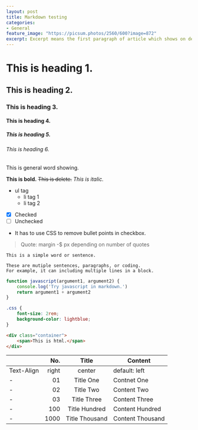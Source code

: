 ```yaml
---
layout: post
title: Markdown testing
categories:
- General
feature_image: "https://picsum.photos/2560/600?image=872"
excerpt: Excerpt means the first paragraph of article which shows on description.
---
```


# This is heading 1.
## This is heading 2.
### This is heading 3.
#### This is heading 4.
##### This is heading 5.
###### This is heading 6.

This is general word showing.

**This is bold.**
~~This is delete.~~
_This is italic._

* ul tag
  * li tag 1
  * li tag 2

- [X] Checked
- [ ] Unchecked
- It has to use CSS to remove bullet points in checkbox.
<!-- 好像一定會出現項目符號，算是 markdown 的一個bug -->

> Quote: margin -$ px depending on number of quotes

`This is a simple word or sentence.`
```
These are mutiple sentences, paragraphs, or coding.
For example, it can including multiple lines in a block.
```

```javascript
function javascript(argument1, argument2) {
    console.log('Try javascript in markdown.')
    return argument1 + argument2
}
```
```css
.css {
    font-size: 2rem;
    background-color: lightblue;
}
```
```html
<div class="container">
    <span>This is html.</span>
</div>
```

&nbsp; | No. | Title | Content
---------- |----:|:-----:| -------
Text-Align | right | center | default: left
- | 01 | Title One | Contnet One
- | 02 | Title Two | Content Two
- | 03 | Title Three | Content Three
- | 100 | Title Hundred | Content Hundred
- | 1000 | Title Thousand | Content Thousand